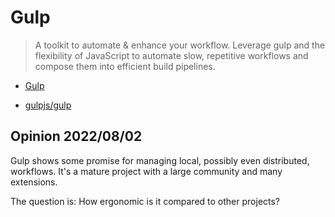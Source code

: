 # Gulp

> A toolkit to automate & enhance your workflow. Leverage gulp and the
> flexibility of JavaScript to automate slow, repetitive workflows and compose
> them into efficient build pipelines.

- [Gulp](https://gulpjs.com/)

- [gulpjs/gulp](https://github.com/gulpjs/gulp)

## Opinion 2022/08/02

Gulp shows some promise for managing local, possibly even distributed, workflows.
It's a mature project with a large community and many extensions.

The question is: How ergonomic is it compared to other projects?
